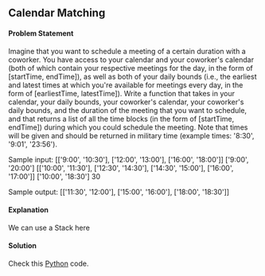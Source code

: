 ## Calendar Matching

#### Problem Statement


Imagine that you want to schedule a meeting of a certain duration with a coworker. You have access to your calendar and your coworker's
calendar (both of which contain your respective meetings for the day, in the form of [startTime, endTime]), as well as both of your daily
bounds (i.e., the earliest and latest times at which you're available for meetings every day, in the form of [earliestTime, latestTime]). Write a
function that takes in your calendar, your daily bounds, your coworker's calendar, your coworker's daily bounds, and the duration of the
meeting that you want to schedule, and that returns a list of all the time blocks (in the form of [startTime, endTime]) during which you could
schedule the meeting. Note that times will be given and should be returned in military time (example times: '8:30', '9:01', '23:56').

Sample input:
[['9:00', '10:30'], ['12:00', '13:00'], ['16:00', '18:00']]
['9:00', '20:00']
[['10:00', '11:30'], ['12:30', '14:30'], ['14:30', '15:00'], ['16:00', '17:00']]
['10:00', '18:30']
30

Sample output: [['11:30', '12:00'], ['15:00', '16:00'], ['18:00', '18:30']]



#### Explanation

We can use a Stack here


#### Solution

Check this [Python](../solution/Calendar_Matching.py) code.

